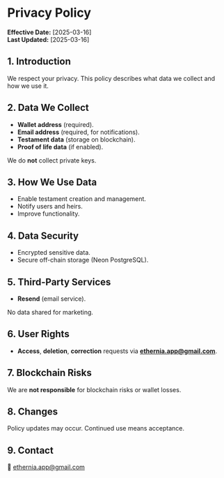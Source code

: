 # Privacy Policy

**Effective Date:** [2025-03-16]  
**Last Updated:** [2025-03-16]  

## 1. Introduction

We respect your privacy. This policy describes what data we collect and how we use it.

## 2. Data We Collect

- **Wallet address** (required).
- **Email address** (required, for notifications).
- **Testament data** (storage on blockchain).
- **Proof of life data** (if enabled).

We do **not** collect private keys.

## 3. How We Use Data

- Enable testament creation and management.
- Notify users and heirs.
- Improve functionality.

## 4. Data Security

- Encrypted sensitive data.
- Secure off-chain storage (Neon PostgreSQL).

## 5. Third-Party Services

- **Resend** (email service).

No data shared for marketing.

## 6. User Rights

- **Access**, **deletion**, **correction** requests via **ethernia.app@gmail.com**.

## 7. Blockchain Risks

We are **not responsible** for blockchain risks or wallet losses.

## 8. Changes

Policy updates may occur. Continued use means acceptance.

## 9. Contact

📧 ethernia.app@gmail.com
